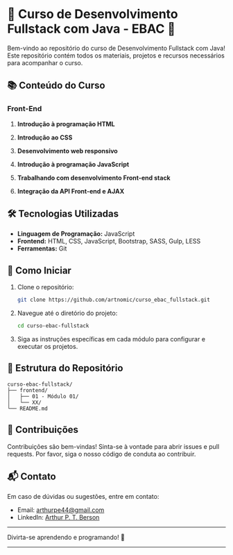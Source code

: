 # 🌟 Curso de Desenvolvimento Fullstack com Java - EBAC 🌟

Bem-vindo ao repositório do curso de Desenvolvimento Fullstack com Java! Este repositório contém todos os materiais, projetos e recursos necessários para acompanhar o curso.

## 📚 Conteúdo do Curso

### Front-End 

1. **Introdução à programação HTML** 

2. **Introdução ao CSS**

3. **Desenvolvimento web responsivo**

4. **Introdução à programação JavaScript**

5. **Trabalhando com desenvolvimento Front-end stack**

6. **Integração da API Front-end e AJAX**


## 🛠️ Tecnologias Utilizadas

- **Linguagem de Programação:** JavaScript
- **Frontend:** HTML, CSS, JavaScript, Bootstrap, SASS, Gulp, LESS
- **Ferramentas:** Git

## 🚀 Como Iniciar

1. Clone o repositório:
   ```sh
   git clone https://github.com/artnomic/curso_ebac_fullstack.git
   ```
2. Navegue até o diretório do projeto:
   ```sh
   cd curso-ebac-fullstack
   ```
3. Siga as instruções específicas em cada módulo para configurar e executar os projetos.

## 📄 Estrutura do Repositório

```
curso-ebac-fullstack/
├── frontend/
│   ├── 01 - Módulo 01/
│   └── XX/
└── README.md
```

## 📢 Contribuições

Contribuições são bem-vindas! Sinta-se à vontade para abrir issues e pull requests. Por favor, siga o nosso código de conduta ao contribuir.

## 📬 Contato

Em caso de dúvidas ou sugestões, entre em contato:

- Email: [arthurpe44@gmail.com](mailto:arthurpe44@gmail.com)
- LinkedIn: [Arthur P. T. Berson](https://www.linkedin.com/in/artnomic/)

---

Divirta-se aprendendo e programando! 🎉

---